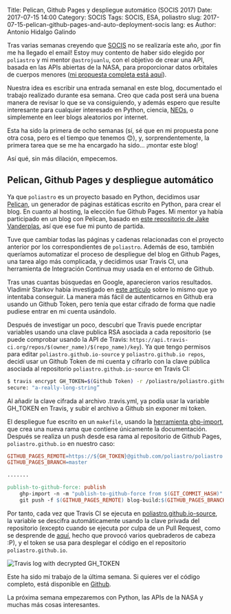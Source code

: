 Title: Pelican, Github Pages y despliegue automático (SOCIS 2017)
Date: 2017-07-15 14:00
Category: SOCIS
Tags: SOCIS, ESA, poliastro
slug: 2017-07-15-pelican-github-pages-and-auto-deployment-socis
lang: es
Author: Antonio Hidalgo Galindo

Tras varias semanas creyendo que [SOCIS](http://sophia.estec.esa.int/socis/) no se realizaría este año, ¡por fin me ha llegado el email!  Estoy muy contento de haber sido elegido por `poliastro` y mi mentor `@astrojuanlu`, con el objetivo de crear una API, basada en las APIs abiertas de la NASA, para proporcionar datos orbitales de cuerpos menores ([mi propuesta completa está aquí](https://github.com/poliastro/poliastro/wiki/SOCIS-2017-Antonio-Hidalgo)).

Nuestra idea es escribir una entrada semanal en este blog, documentado el trabajo realizado durante esa semana. Creo que cada post será una buena manera de revisar lo que se va consiguiendo, y además espero que resulte interesante para cualquier interesado en Python, ciencia, [NEOs](https://es.wikipedia.org/wiki/Objeto_pr%C3%B3ximo_a_la_Tierra), o simplemente en leer blogs aleatorios por internet.

Esta ha sido la primera de ocho semanas (sí, sé que en mi propuesta pone otra cosa, pero es el tiempo que tenemos 😊), y, sorprendentemente, la primera tarea que se me ha encargado ha sido... ¡montar este blog!

Así qué, sin más dilación, empecemos.


## Pelican, Github Pages y despliegue automático

Ya que `poliastro` es un proyecto basado en Python, decidimos usar [Pelican](https://blog.getpelican.com/), un generador de páginas estáticas escrito en Python, para crear el blog. En cuanto al hosting, la elección fue Github Pages. Mi mentor ya había participado en un blog con Pelican, basado en [este repositorio de Jake Vanderplas](https://github.com/jakevdp/jakevdp.github.io-source), así que ese fue mi punto de partida.

Tuve que cambiar todas las páginas y cadenas relacionadas con el proyecto anterior por los correspondientes de `poliastro`.
Además de eso, también queríamos automatizar el proceso de despliegue del blog en Github Pages, una tarea algo más complicada, y decidimos usar Travis CI, una herramienta de Integración Continua muy usada en el entorno de Github.

Tras unas cuantas búsquedas en Google, aparecieron varios resultados. Vladimir Starkov había investigado en [este artículo](https://iamstarkov.com/deploy-gh-pages-from-travis/) sobre lo mismo que yo intentaba conseguir. La manera más fácil de autenticarnos en Github era usando un Github Token, pero tenía que estar cifrado de forma que nadie pudiese entrar en mi cuenta usándolo.

Después de investigar un poco, descubrí que Travis puede encriptar variables usando una clave publica RSA asociada a cada repositorio (se puede comprobar usando la API de Travis: ```https://api.travis-ci.org/repos/$(owner_name)/$(repo_name)/key```).
Ya que tengo permisos para editar `poliastro.github.io-source` y `poliastro.github.io repos`, decidí usar un Github Token de mi cuenta y cifrarlo con la clave pública asociada al repositorio `poliastro.github.io-source` en Travis CI:

```bash
$ travis encrypt GH_TOKEN=$(Github Token) -r /poliastro/poliastro.github.io-source
secure: "a-really-long-string”
```

Al añadir la clave cifrada al archivo .travis.yml, ya podía usar la variable GH_TOKEN en Travis, y subir el archivo a Github sin exponer mi token.

El despliegue fue escrito en un `makefile`, usando la [herramienta ghp-import](https://github.com/davisp/ghp-import), que crea una nueva rama que contiene únicamente la documentación. Después se realiza un push desde esa rama al repositorio de Github Pages, `poliastro.github.io` en nuestro caso:

```makefile
GITHUB_PAGES_REMOTE=https://${GH_TOKEN}@github.com/poliastro/poliastro.github.io.git
GITHUB_PAGES_BRANCH=master

.......

publish-to-github-force: publish
    ghp-import -n -m "publish-to-github-force from $(GIT_COMMIT_HASH)" -b blog-build $(OUTPUTDIR)
	git push -f $(GITHUB_PAGES_REMOTE) blog-build:$(GITHUB_PAGES_BRANCH)
```

Por tanto, cada vez que Travis CI se ejecuta en [poliastro.github.io-source](https://travis-ci.org/poliastro/poliastro.github.io-source), la variable se descifra automáticamente usando la clave privada del repositorio (excepto cuando se ejecuta por culpa de un Pull Request, como se desprende de [aquí](https://docs.travis-ci.com/user/encryption-keys/), hecho que provocó varios quebraderos de cabeza :P), y el token se usa para desplegar el código en el repositorio `poliastro.github.io`.

![Travis log with decrypted GH_TOKEN]({filename}/images/travis_decryption_log.jpg "Travis log with decrypted GH_TOKEN")

Este ha sido mi trabajo de la última semana. Si quieres ver el código completo, está disponible en [Github](https://github.com/poliastro/poliastro.github.io-source).

La próxima semana empezaremos con Python, las APIs de la NASA y muchas más cosas interesantes.